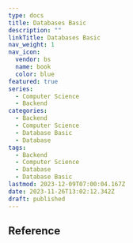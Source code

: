```yaml
---
type: docs
title: Databases Basic
description: ""
linkTitle: Databases Basic
nav_weight: 1
nav_icon:
  vendor: bs
  name: book
  color: blue
featured: true
series:
  - Computer Science
  - Backend
categories:
  - Backend
  - Computer Science
  - Database Basic
  - Database
tags:
  - Backend
  - Computer Science
  - Database
  - Database Basic
lastmod: 2023-12-09T07:00:04.167Z
date: 2023-11-26T13:02:12.342Z
draft: published
---
```


## Reference
